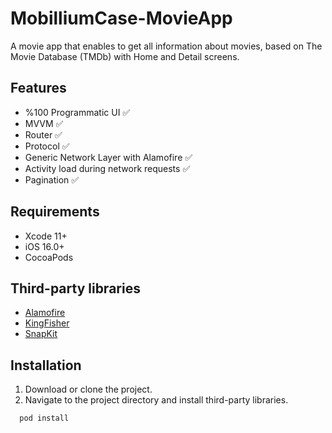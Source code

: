 # MobilliumCase-MovieApp

A movie app that enables to get all information about movies, based on The Movie Database (TMDb) with Home and Detail screens.

## Features

- %100 Programmatic UI ✅
- MVVM ✅
- Router ✅
- Protocol ✅
- Generic Network Layer with Alamofire ✅
- Activity load during network requests ✅
- Pagination ✅

## Requirements
- Xcode 11+
- iOS 16.0+
- CocoaPods

## Third-party libraries

 - [Alamofire](https://github.com/Alamofire/Alamofire)
 - [KingFisher](https://github.com/onevcat/Kingfisher)
 - [SnapKit](https://github.com/SnapKit/SnapKit.git)

## Installation

1. Download or clone the project.
2. Navigate to the project directory and install third-party libraries.

```bash
  pod install
```
